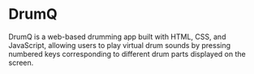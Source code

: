 # DrumQ
DrumQ is a web-based drumming app built with HTML, CSS, and JavaScript, allowing users to play virtual drum sounds by pressing numbered keys corresponding to different drum parts displayed on the screen.
